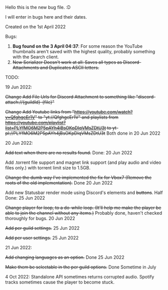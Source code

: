 Hello this is the new bug file. :D 

I will enter in bugs here and their dates.

Created on the 1st April 2022

Bugs: 

1. **Bug found on the 3 April 04:37**: For some reason the YouTube thumbnails aren't saved with the highest quality, probably something with the Search client.
2. ~~New Serializer Doesn't work at all: Saves all types as Discord-Attachments and Duplicates ASCII letters.~~


TODO:

19 Jun 2022:

~~Change Add File Urls for Discord Attachment to something like "discord-attach://{guildId}-{file}"~~

~~Change Add Youtube links from "https://youtube.com/watch?v=QfghgeEr1V" to "yt://QfghgeEr1V"
and playlists from https://youtube.com/playlist?list=PLYfMO6M2P5pAYh4jBsOKpDIqVMsZDtU3t to yt-pl://PLYfMO6M2P5pAYh4jBsOKpDIqVMsZDtU3t~~ Both done in 20 Jun 2022

20 Jun 2022:

~~Add text when there are no results found.~~ Done: 20 Jun 2022

Add .torrent file support and magnet link support (and play audio and video files only.) with torrent limit size to 1.5GB.

~~Change the dumb way I've implemented the fix for Vbox7 (Remove the roots of the old implementation).~~ Done 20 Jun 2022

Add new Statusbar render mode using Discord's elements and ~~buttons~~. Half Done: 25 Jun 2022

~~Change player for loop, to a do-while loop. (It'll help me make the player be able to join the channel without any items.)~~ 
Probably done, haven't checked thoroughly for bugs. 20 Jun 2022

~~Add per guild settings.~~ 25 Jun 2022

~~Add per user settings.~~ 25 Jun 2022

21 Jun 2022: 

~~Add changing languages as an option.~~ Done 25 Jun 2022

~~Make them be selectable in the per guild options.~~ Done Sometime in July

4 Oct 2022: 
Standalone API sometimes returns corrupted audio.
Spotify tracks sometimes cause the player to become stuck.